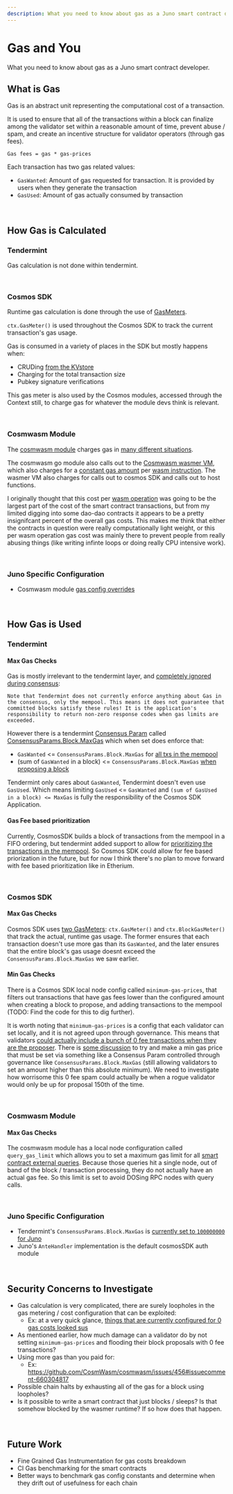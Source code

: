 ```yaml
---
description: What you need to know about gas as a Juno smart contract developer
---
```


# Gas and You

What you need to know about gas as a Juno smart contract developer.

## What is Gas

Gas is an abstract unit representing the computational cost of a transaction. 

It is used to ensure that all of the transactions within a block can finalize among the validator set within a reasonable amount of time, prevent abuse / spam, and create an incentive structure for validator operators (through gas fees).

`Gas fees = gas * gas-prices`

Each transaction has two gas related values:
* `GasWanted`: Amount of gas requested for transaction. It is provided by users when they generate the transaction
* `GasUsed`: Amount of gas actually consumed by transaction

</br>

## How Gas is Calculated

### Tendermint

Gas calculation is not done within tendermint.

</br>

### Cosmos SDK

Runtime gas calculation is done through the use of [GasMeters](https://docs.cosmos.network/master/basics/gas-fees.html#gas-meter). 

`ctx.GasMeter()` is used throughout the Cosmos SDK to track the current transaction's gas usage. 

Gas is consumed in a variety of places in the SDK but mostly happens when: 
* CRUDing [from the KVstore](https://github.com/cosmos/cosmos-sdk/blob/v0.42.10/store/types/gas.go#L198-L209)
* Charging for the total transaction size
* Pubkey signature verifications

This gas meter is also used by the Cosmos modules, accessed through the Context still, to charge gas for whatever the module devs think is relevant.

</br>

### Cosmwasm Module

The [cosmwasm module](https://github.com/CosmWasm/wasmd/tree/main/x/wasm#wasm-module) charges gas in [many different situations](https://github.com/CosmWasm/wasmd/blob/d5ef3ba2de3c9c87adb2d8826da35f4c5b07bc3c/x/wasm/keeper/gas_register.go#L13-L54). 

The cosmwasm go module also calls out to the [Cosmwasm wasmer VM](https://github.com/CosmWasm/cosmwasm/tree/v1.0.0-beta/packages/vm), which also charges for a [constant gas amount](https://github.com/CosmWasm/cosmwasm/blob/v1.0.0-beta/docs/GAS.md) per [wasm instruction](https://github.com/CosmWasm/cosmwasm/blob/v1.0.0-beta/packages/vm/src/wasm_backend/store.rs#L24-L32). The wasmer VM also charges for calls out to cosmos SDK and calls out to host functions.

I originally thought that this cost per [wasm operation](https://webassembly.github.io/spec/core/syntax/instructions.html) was going to be the largest part of the cost of the smart contract transactions, but from my limited digging into some dao-dao contracts it appears to be a pretty insignifcant percent of the overall gas costs. This makes me think that either the contracts in question were really computationally light weight, or this per wasm operation gas cost was mainly there to prevent people from really abusing things (like writing infinte loops or doing really CPU intensive work).

</br>

### Juno Specific Configuration
* Cosmwasm module [gas config overrides](https://github.com/CosmosContracts/juno/blob/main/app/wasm_config.go#L8-L11)

</br>

## How Gas is Used

### Tendermint

#### Max Gas Checks

Gas is mostly irrelevant to the tendermint layer, and [completely ignored during consensus](https://docs.tendermint.com/master/spec/abci/apps.html#gas):
```
Note that Tendermint does not currently enforce anything about Gas in the consensus, only the mempool. This means it does not guarantee that committed blocks satisfy these rules! It is the application's responsibility to return non-zero response codes when gas limits are exceeded.
```

However there is a tendermint [Consensus Param](https://github.com/tendermint/tendermint/blob/master/docs/architecture/adr-005-consensus-params.md) called [ConsensusParams.Block.MaxGas](https://docs.tendermint.com/master/spec/abci/apps.html#blockparams-maxgas) which when set does enforce that:
* `GasWanted` <= `ConsensusParams.Block.MaxGas` for [all txs in the mempool](https://github.com/tendermint/tendermint/blob/37287ead94aa010f2497a5df414c64b85e4861ce/node/setup.go#L160)
* (sum of `GasWanted` in a block) <= `ConsensusParams.Block.MaxGas` [when proposing a block](https://github.com/tendermint/tendermint/blob/37287ead94aa010f2497a5df414c64b85e4861ce/internal/mempool/mempool.go#L363-L367)

Tendermint only cares about `GasWanted`, Tendermint doesn't even use `GasUsed`. Which means limiting `GasUsed` <= `GasWanted` and `(sum of GasUsed in a block) <= MaxGas` is fully the responsibility of the Cosmos SDK Application.

#### Gas Fee based prioritization

Currently, CosmosSDK builds a block of transactions from the mempool in a FIFO ordering, but tendermint added support to allow for [prioritizing the transactions in the mempool](https://github.com/tendermint/tendermint/blob/f9e0f77af333f4ab7bfa1c0c303f7db47cec0c9e/docs/architecture/adr-067-mempool-refactor.md). So Cosmos SDK could allow for fee based priorization in the future, but for now I think there's no plan to move forward with fee based prioritization like in Etherium.

</br>

### Cosmos SDK

#### Max Gas Checks
Cosmos SDK uses [two GasMeters](https://docs.cosmos.network/master/basics/gas-fees.html#gas-meter): `ctx.GasMeter()` and `ctx.BlockGasMeter()` that track the actual, runtime gas usage. The former ensures that each transaction doesn't use more gas than its `GasWanted`, and the later ensures that the entire block's gas usage doesnt exceed the  `ConsensusParams.Block.MaxGas` we saw earlier.

#### Min Gas Checks
There is a Cosmos SDK local node config called `minimum-gas-prices`, that filters out transactions that have gas fees lower than the configured amount when creating a block to propose, and adding transactions to the mempool (TODO: Find the code for this to dig further).

It is worth noting that `minimum-gas-prices` is a config that each validator can set locally, and it is not agreed upon through governance. This means that validators [could actually include a bunch of 0 fee transactions when they are the proposer](https://docs.cosmos.network/master/core/baseapp.html#delivertx). There is [some discussion](https://github.com/cosmos/cosmos-sdk/discussions/8224) to try and make a min gas price that must be set via something like a Consensus Param controlled through governance like `ConsensusParams.Block.MaxGas` (still allowing validators to set an amount higher than this absolute minimum). We need to investigate how worrisome this 0 fee spam could actually be when a rogue validator would only be up for proposal 150th of the time.

</br>

### Cosmwasm Module

#### Max Gas Checks

The cosmwasm module has a local node configuration called `query_gas_limit` which allows you to set a maximum gas limit for all [smart contract external queries](https://docs.cosmwasm.com/docs/1.0/architecture/query). Because those queries hit a single node, out of band of the block / transaction processing, they do not actually have an actual gas fee. So this limit is set to avoid DOSing RPC nodes with query calls.

</br>

### Juno Specific Configuration
* Tendermint's `ConsensusParams.Block.MaxGas` is [currently set to `100000000` for Juno](https://www.mintscan.io/juno/proposals/6)
* Juno's `AnteHandler` implementation is the default cosmosSDK auth module

</br>

## Security Concerns to Investigate
* Gas calculation is very complicated, there are surely loopholes in the gas metering / cost configuration that can be exploited:
  * Ex: at a very quick glance, [things that are currently configured for 0 gas costs looked sus](https://github.com/CosmWasm/wasmd/blob/d5ef3ba2de3c9c87adb2d8826da35f4c5b07bc3c/x/wasm/keeper/gas_register.go#L43-L48)
* As mentioned earlier, how much damage can a validator do by not setting `minimum-gas-prices` and flooding their block proposals with 0 fee transactions?
* Using more gas than you paid for:
  * Ex: https://github.com/CosmWasm/cosmwasm/issues/456#issuecomment-660304817
* Possible chain halts by exhausting all of the gas for a block using loopholes?
 * Is it possible to write a smart contract that just blocks / sleeps? Is that somehow blocked by the wasmer runtime? If so how does that happen.

</br>

## Future Work

* Fine Grained Gas Instrumentation for gas costs breakdown
* CI Gas benchmarking for the smart contracts
* Better ways to benchmark gas config constants and determine when they drift out of usefulness for each chain
